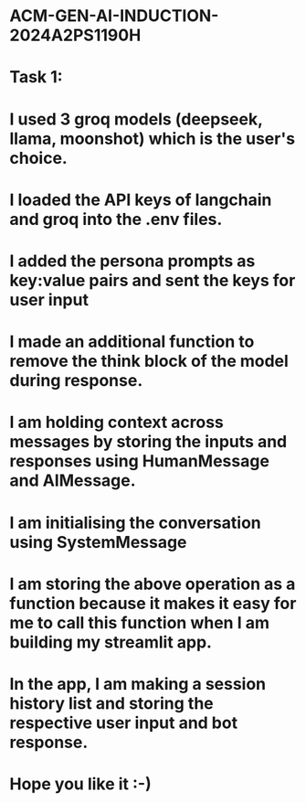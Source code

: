 # ACM-GEN-AI-INDUCTION-2024A2PS1190H
# Task 1:
# I used 3 groq models (deepseek, llama, moonshot) which is the user's choice.
# I loaded the API keys of langchain and groq into the .env files.
# I added the persona prompts as key:value pairs and sent the keys for user input
# I made an additional function to remove the think block of the model during response.
# I am holding context across messages by storing the inputs and responses using HumanMessage and AIMessage.
# I am initialising the conversation using SystemMessage
# I am storing the above operation as a function because it makes it easy for me to call this function when I am building my streamlit app.
# In the app, I am making a session history list and storing the respective user input and bot response.
# Hope you like it :-)
